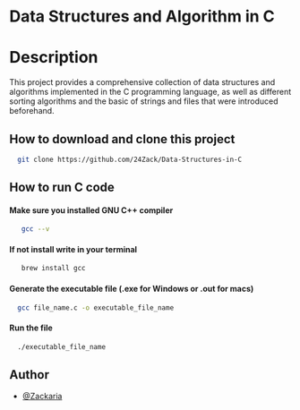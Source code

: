 
# Data Structures and Algorithm in C

# Description

This project provides a comprehensive collection of data structures and algorithms implemented in the C programming language, as well as different sorting algorithms and the basic of strings and files that were introduced beforehand.

## How to download and clone this project
```bash
  git clone https://github.com/24Zack/Data-Structures-in-C

```

## How to run C code

#### Make sure you installed GNU C++ compiler

```bash
   gcc --v
```
#### If not install write in your terminal

```bash
   brew install gcc
```
#### Generate the executable file (.exe for Windows or .out for macs)

```bash
  gcc file_name.c -o executable_file_name
```

#### Run the file

```bash
  ./executable_file_name
```


## Author

- [@Zackaria](https://github.com/24Zack)
